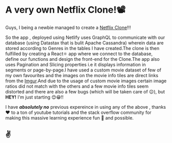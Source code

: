 # A very own Netflix Clone!📽️ 

Guys, I being a newbie managed to create a [Netflix Clone](https://naughty-bardeen-1225fc.netlify.app/)!!!

   So the app , deployed using Netlify uses GraphQL to communicate with our database (using Datastax that is bulit Apache Cassandra) wherein data are stored according to Genres in the tables I have created.The clone is then fulfilled by creating a React⚛️ app where we connect to the database, define our functions and design the front-end for the Clone.The app also uses Pagination and Slicing properties i.e it displays information in segments or page-by-page.I have used a custom movie dataset of few of my own favourites and the images on the movie info tiles are direct links from the [Imgur](https://imgur.com/).And due to the usage of custom movie images certain image ratios did not match with the others and a few movie info tiles seem distorted and there are also a few bugs (which will be taken care of :wink:), but <b>HEY!</b> I'm just starting :blush::grin:!!

I have <b><i> absolutely no</i></b> previous expereince in using any of the above , thanks:heart: to a ton of youtube tutorials and the stack overflow community for making this massive learning experience fun :confetti_ball: and possible.

## :v:

